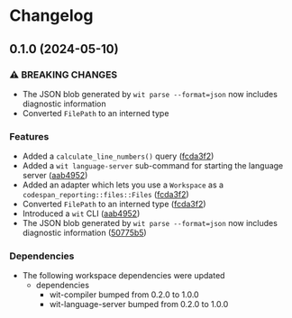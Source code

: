 # Changelog

## 0.1.0 (2024-05-10)


### ⚠ BREAKING CHANGES

* The JSON blob generated by `wit parse --format=json` now includes diagnostic information
* Converted `FilePath` to an interned type

### Features

* Added a `calculate_line_numbers()` query ([fcda3f2](https://github.com/Michael-F-Bryan/wit-lsp/commit/fcda3f26d29237616305becd061e64a18a3d1698))
* Added a `wit language-server` sub-command for starting the language server ([aab4952](https://github.com/Michael-F-Bryan/wit-lsp/commit/aab4952e5d126abf13eb34a2dfd6305c092be5a4))
* Added an adapter which lets you use a `Workspace` as a `codespan_reporting::files::Files` ([fcda3f2](https://github.com/Michael-F-Bryan/wit-lsp/commit/fcda3f26d29237616305becd061e64a18a3d1698))
* Converted `FilePath` to an interned type ([fcda3f2](https://github.com/Michael-F-Bryan/wit-lsp/commit/fcda3f26d29237616305becd061e64a18a3d1698))
* Introduced a `wit` CLI ([aab4952](https://github.com/Michael-F-Bryan/wit-lsp/commit/aab4952e5d126abf13eb34a2dfd6305c092be5a4))
* The JSON blob generated by `wit parse --format=json` now includes diagnostic information ([50775b5](https://github.com/Michael-F-Bryan/wit-lsp/commit/50775b5a5f0ed496bf6bb7c24fa091fa7acee557))


### Dependencies

* The following workspace dependencies were updated
  * dependencies
    * wit-compiler bumped from 0.2.0 to 1.0.0
    * wit-language-server bumped from 0.2.0 to 1.0.0

